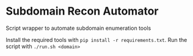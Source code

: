 # Subdomain Recon Automator
Script wrapper to automate subdomain enumeration tools

Install the required tools with `pip install -r requirements.txt`. Run the script with `./run.sh <domain>`
